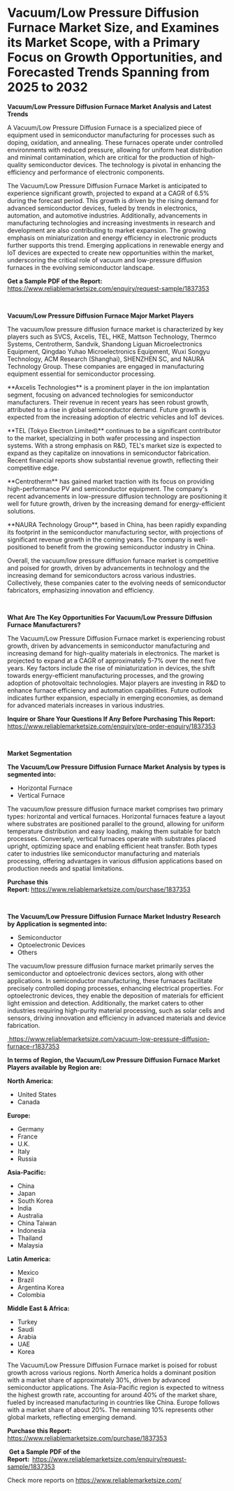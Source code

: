 <p><h1>Vacuum/Low Pressure Diffusion Furnace Market Size, and Examines its Market Scope, with a Primary Focus on Growth Opportunities, and Forecasted Trends Spanning from 2025 to 2032</h1></p><p><strong>Vacuum/Low Pressure Diffusion Furnace Market Analysis and Latest Trends</strong></p>
<p><p>A Vacuum/Low Pressure Diffusion Furnace is a specialized piece of equipment used in semiconductor manufacturing for processes such as doping, oxidation, and annealing. These furnaces operate under controlled environments with reduced pressure, allowing for uniform heat distribution and minimal contamination, which are critical for the production of high-quality semiconductor devices. The technology is pivotal in enhancing the efficiency and performance of electronic components.</p><p>The Vacuum/Low Pressure Diffusion Furnace Market is anticipated to experience significant growth, projected to expand at a CAGR of 6.5% during the forecast period. This growth is driven by the rising demand for advanced semiconductor devices, fueled by trends in electronics, automation, and automotive industries. Additionally, advancements in manufacturing technologies and increasing investments in research and development are also contributing to market expansion. The growing emphasis on miniaturization and energy efficiency in electronic products further supports this trend. Emerging applications in renewable energy and IoT devices are expected to create new opportunities within the market, underscoring the critical role of vacuum and low-pressure diffusion furnaces in the evolving semiconductor landscape.</p></p>
<p><strong>Get a Sample PDF of the Report:&nbsp;</strong> <a href="https://www.reliablemarketsize.com/enquiry/request-sample/1837353?utm_campaign=2325&utm_medium=2&utm_source=Github&utm_content=ia&utm_term=28022025&utm_id=vacuumlow-pressure-diffusion-furnace">https://www.reliablemarketsize.com/enquiry/request-sample/1837353</a></p>
<p>&nbsp;</p>
<p><strong>Vacuum/Low Pressure Diffusion Furnace Major Market Players</strong></p>
<p><p>The vacuum/low pressure diffusion furnace market is characterized by key players such as SVCS, Axcelis, TEL, HKE, Mattson Technology, Thermco Systems, Centrotherm, Sandvik, Shandong Liguan Microelectronics Equipment, Qingdao Yuhao Microelectronics Equipment, Wuxi Songyu Technology, ACM Research (Shanghai), SHENZHEN SC, and NAURA Technology Group. These companies are engaged in manufacturing equipment essential for semiconductor processing.</p><p>**Axcelis Technologies** is a prominent player in the ion implantation segment, focusing on advanced technologies for semiconductor manufacturers. Their revenue in recent years has seen robust growth, attributed to a rise in global semiconductor demand. Future growth is expected from the increasing adoption of electric vehicles and IoT devices.</p><p>**TEL (Tokyo Electron Limited)** continues to be a significant contributor to the market, specializing in both wafer processing and inspection systems. With a strong emphasis on R&D, TEL's market size is expected to expand as they capitalize on innovations in semiconductor fabrication. Recent financial reports show substantial revenue growth, reflecting their competitive edge.</p><p>**Centrotherm** has gained market traction with its focus on providing high-performance PV and semiconductor equipment. The company's recent advancements in low-pressure diffusion technology are positioning it well for future growth, driven by the increasing demand for energy-efficient solutions.</p><p>**NAURA Technology Group**, based in China, has been rapidly expanding its footprint in the semiconductor manufacturing sector, with projections of significant revenue growth in the coming years. The company is well-positioned to benefit from the growing semiconductor industry in China.</p><p>Overall, the vacuum/low pressure diffusion furnace market is competitive and poised for growth, driven by advancements in technology and the increasing demand for semiconductors across various industries. Collectively, these companies cater to the evolving needs of semiconductor fabricators, emphasizing innovation and efficiency.</p></p>
<p>&nbsp;</p>
<p><strong>What Are The Key Opportunities For Vacuum/Low Pressure Diffusion Furnace Manufacturers?</strong></p>
<p><p>The Vacuum/Low Pressure Diffusion Furnace market is experiencing robust growth, driven by advancements in semiconductor manufacturing and increasing demand for high-quality materials in electronics. The market is projected to expand at a CAGR of approximately 5-7% over the next five years. Key factors include the rise of miniaturization in devices, the shift towards energy-efficient manufacturing processes, and the growing adoption of photovoltaic technologies. Major players are investing in R&D to enhance furnace efficiency and automation capabilities. Future outlook indicates further expansion, especially in emerging economies, as demand for advanced materials increases in various industries.</p></p>
<p><strong>Inquire or Share Your Questions If Any Before Purchasing This Report:</strong> <a href="https://www.reliablemarketsize.com/enquiry/pre-order-enquiry/1837353?utm_campaign=2325&utm_medium=2&utm_source=Github&utm_content=ia&utm_term=28022025&utm_id=vacuumlow-pressure-diffusion-furnace">https://www.reliablemarketsize.com/enquiry/pre-order-enquiry/1837353</a></p>
<p>&nbsp;</p>
<p><strong>Market Segmentation</strong></p>
<p><strong>The Vacuum/Low Pressure Diffusion Furnace Market Analysis by types is segmented into:</strong></p>
<p><ul><li>Horizontal Furnace</li><li>Vertical Furnace</li></ul></p>
<p><p>The vacuum/low pressure diffusion furnace market comprises two primary types: horizontal and vertical furnaces. Horizontal furnaces feature a layout where substrates are positioned parallel to the ground, allowing for uniform temperature distribution and easy loading, making them suitable for batch processes. Conversely, vertical furnaces operate with substrates placed upright, optimizing space and enabling efficient heat transfer. Both types cater to industries like semiconductor manufacturing and materials processing, offering advantages in various diffusion applications based on production needs and spatial limitations.</p></p>
<p><strong>Purchase this Report:&nbsp;</strong><a href="https://www.reliablemarketsize.com/purchase/1837353?utm_campaign=2325&utm_medium=2&utm_source=Github&utm_content=ia&utm_term=28022025&utm_id=vacuumlow-pressure-diffusion-furnace">https://www.reliablemarketsize.com/purchase/1837353</a></p>
<p>&nbsp;</p>
<p><strong>The Vacuum/Low Pressure Diffusion Furnace Market Industry Research by Application is segmented into:</strong></p>
<p><ul><li>Semiconductor</li><li>Optoelectronic Devices</li><li>Others</li></ul></p>
<p><p>The vacuum/low pressure diffusion furnace market primarily serves the semiconductor and optoelectronic devices sectors, along with other applications. In semiconductor manufacturing, these furnaces facilitate precisely controlled doping processes, enhancing electrical properties. For optoelectronic devices, they enable the deposition of materials for efficient light emission and detection. Additionally, the market caters to other industries requiring high-purity material processing, such as solar cells and sensors, driving innovation and efficiency in advanced materials and device fabrication.</p></p>
<p><a href="https://www.reliablemarketsize.com/vacuum-low-pressure-diffusion-furnace-r1837353?utm_campaign=2325&utm_medium=2&utm_source=Github&utm_content=ia&utm_term=28022025&utm_id=vacuumlow-pressure-diffusion-furnace">&nbsp;https://www.reliablemarketsize.com/vacuum-low-pressure-diffusion-furnace-r1837353</a></p>
<p><strong>In terms of Region, the Vacuum/Low Pressure Diffusion Furnace Market Players available by Region are:</strong></p>
<p>
    <p> <strong> North America: </strong>
        <ul>
            <li>United States</li>
            <li>Canada</li>
        </ul>
        </p> 
    <p> <strong> Europe: </strong>
        <ul>
            <li>Germany</li>
            <li>France</li>
            <li>U.K.</li>
            <li>Italy</li>
            <li>Russia</li>
        </ul>
        </p> 
    <p> <strong> Asia-Pacific: </strong>
        <ul>
            <li>China</li>
            <li>Japan</li>
            <li>South Korea</li>
            <li>India</li>
            <li>Australia</li>
            <li>China Taiwan</li>
            <li>Indonesia</li>
            <li>Thailand</li>
            <li>Malaysia</li>
        </ul>
        </p> 
    <p> <strong> Latin America: </strong>
        <ul>
            <li>Mexico</li>
            <li>Brazil</li>
            <li>Argentina Korea</li>
            <li>Colombia</li>
        </ul>
        </p> 
    <p> <strong> Middle East & Africa: </strong>
        <ul>
            <li>Turkey</li>
            <li>Saudi</li>
            <li>Arabia</li>
            <li>UAE</li>
            <li>Korea</li>
        </ul>
    </p>
    </p>
<p><p>The Vacuum/Low Pressure Diffusion Furnace market is poised for robust growth across various regions. North America holds a dominant position with a market share of approximately 30%, driven by advanced semiconductor applications. The Asia-Pacific region is expected to witness the highest growth rate, accounting for around 40% of the market share, fueled by increased manufacturing in countries like China. Europe follows with a market share of about 20%. The remaining 10% represents other global markets, reflecting emerging demand.</p></p>
<p><strong>Purchase this Report: </strong><a href="https://www.reliablemarketsize.com/purchase/1837353?utm_campaign=2325&utm_medium=2&utm_source=Github&utm_content=ia&utm_term=28022025&utm_id=vacuumlow-pressure-diffusion-furnace">https://www.reliablemarketsize.com/purchase/1837353</a></p>
<p>&nbsp;<strong>Get a Sample PDF of the Report:&nbsp;&nbsp;</strong><a href="https://www.reliablemarketsize.com/enquiry/request-sample/1837353?utm_campaign=2325&utm_medium=2&utm_source=Github&utm_content=ia&utm_term=28022025&utm_id=vacuumlow-pressure-diffusion-furnace">https://www.reliablemarketsize.com/enquiry/request-sample/1837353</a></p>
<p><strong></strong></p>
<p>Check more reports on <a href="https://www.reliablemarketsize.com/?utm_campaign=2325&utm_medium=2&utm_source=Github&utm_content=ia&utm_term=28022025&utm_id=vacuumlow-pressure-diffusion-furnace">https://www.reliablemarketsize.com/</a></p>